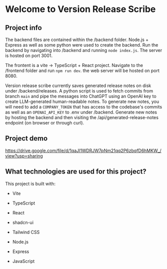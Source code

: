 # Welcome to Version Release Scribe

## Project info

The backend files are contained within the /backend folder. Node.js + Express as well as some python were used to create the backend. 
Run the backend by navigating into /backend and running `node index.js`. The server is hosted on port 3001.

The frontent is a vite -> TypeScript + React project. Navigate to the /frontend folder and run `npm run dev`. the web server will be hosted on port 8080.

Version release scribe currently saves generated release notes on disk under /backend/releases. 
A python script is used to fetch commits from branch `main` and pipe the messages into ChatGPT using an OpenAI key to create LLM-generated human-readable notes.
To generate new notes, you will need to add a `COMPANY_TOKEN` that has access to the codebase's commits as well as an `OPENAI_API_KEY` to .env under /backend. 
Generate new notes by hosting the backend and then visiting the /api/generated-release-notes endpoint (on browser or through curl).

## Project demo
https://drive.google.com/file/d/1qaJl1WDRJW7pNm21qq2P6zbqfD6hMKW_/view?usp=sharing

## What technologies are used for this project?

This project is built with:

- Vite
- TypeScript
- React
- shadcn-ui
- Tailwind CSS

- Node.js
- Express
- JavaScript
